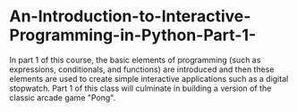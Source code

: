 # An-Introduction-to-Interactive-Programming-in-Python-Part-1-

In part 1 of this course, the basic elements of programming (such as expressions, conditionals, and functions) are introduced and then these elements are used to create simple interactive applications such as a digital stopwatch.  Part 1 of this class will culminate in building a version of the classic arcade game "Pong".
